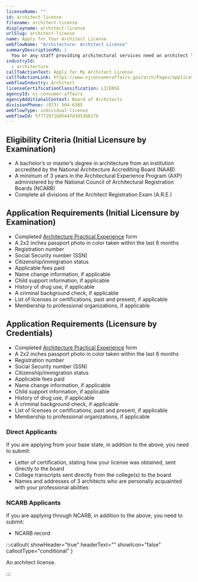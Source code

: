 ```yaml
---
licenseName: ""
id: architect-license
filename: architect-license
displayname: architect-license
urlSlug: architect-license
name: Apply for Your Architect License
webflowName: "Architecture: Architect License"
summaryDescriptionMd: |
  You or any staff providing architectural services need an architect license.
industryId:
  - architecture
callToActionText: Apply for My Architect License
callToActionLink: https://www.njconsumeraffairs.gov/arch/Pages/applications.aspx
webflowIndustry: Architect
licenseCertificationClassification: LICENSE
agencyId: nj-consumer-affairs
agencyAdditionalContext: Board of Architects
divisionPhone: (973) 504-6385
webflowType: individual-license
webflowId: 5f772971b0544fd3d536617b
---
```

## Eligibility Criteria (Initial Licensure by Examination)

* A bachelor’s or master’s degree in architecture from an institution accredited by the National Architecture Accrediting Board (NAAB)
* A minimum of 3 years in the Architectural Experience Program (AXP) administered by the National Council of Architectural Registration Boards (NCARB)
* Complete all divisions of the Architect Registration Exam (A.R.E.)

## Application Requirements (Initial Licensure by Examination)

* Completed [Architecture Practical Experience](https://www.njconsumeraffairs.gov/arch/applications/Architecture-Practical-Experience-Form-Full.pdf) form
* A 2x2 inches passport photo in color taken within the last 6 months
* Registration number
* Social Security number (SSN)
* Citizenship/immigration status
* Applicable fees paid
* Name change information, if applicable
* Child support information, if applicable
* History of drug use, if applicable
* A criminal background check, if applicable
* List of licenses or certifications, past and present, if applicable
* Membership to professional organizations, if applicable

## Application Requirements (Licensure by Credentials)

* Completed [Architecture Practical Experience](https://www.njconsumeraffairs.gov/arch/applications/Architecture-Practical-Experience-Form-Full.pdf) form
* A 2x2 inches passport photo in color taken within the last 6 months
* Registration number
* Social Security number (SSN)
* Citizenship/immigration status
* Applicable fees paid
* Name change information, if applicable
* Child support information, if applicable
* History of drug use, if applicable
* A criminal background check, if applicable
* List of licenses or certifications, past and present, if applicable
* Membership to professional organizations, if applicable

### Direct Applicants

If you are applying from your base state, in addition to the above, you need to submit:

* Letter of certification, stating how your license was obtained, sent directly to the board
* College transcripts sent directly from the college(s) to the board
* Names and addresses of 3 architects who are personally acquainted with your professional abilities

### NCARB Applicants

If you are applying through NCARB, in addition to the above, you need to submit:

* NCARB record

:::callout{ showHeader="true" headerText="" showIcon="false" calloutType="conditional" }

An architect license.

:::